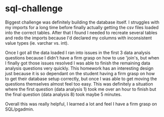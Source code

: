 # sql-challenge

Biggest challenge was definitely building the database itself. I struggles with my imports for a long time before finally actually getting the csv
files loaded into the correct tables. After that I found I needed to recreate several tables and redo the imports because I'd declared my columns
with inconsistent value types (ie. varchar vs. int).

Once I got all the data loaded I ran into issues in the first 3 data analysis questions because I didn't have a firm grasp on how to use 'join's, but
when I finally got those issues resolved I was able to finish the remaining data analysis questions very quickly. This homework has an interesting design
just because it is so dependant on the student having a firm grasp on how to get their database setup correctly, but once I was able to get moving
the questions themselves almost feel too easy. This was definitely a situation where the first question (data analysis 1) took me over an hour to finish
but the final question (data analysis 8) took maybe 5 minutes. 

Overall this was really helpful, I learned a lot and feel I have a firm grasp on SQL/pgadmin.

